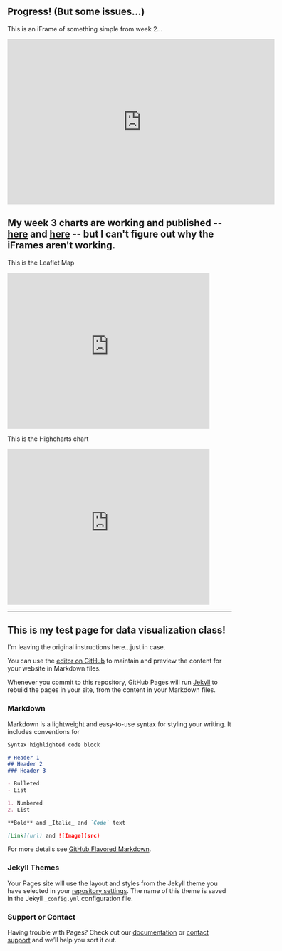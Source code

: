 ## Progress! (But some issues...)

This is an iFrame of something simple from week 2...

<iframe width="600" height="371" seamless frameborder="0" scrolling="no" src="https://docs.google.com/spreadsheets/d/1MGjXs4jnvuaAevEo5psiB7E0OMIIzz0rrhHftYZw7-c/pubchart?oid=5951173&amp;format=interactive"></iframe>


## My week 3 charts are working and published -- [here](https://forthwritestrategies.github.io/leaflet-map-simple) and [here](https://forthwritestrategies.github.io/highcharts-scatter-csv) -- but I can't figure out why the iFrames aren't working.


This is the Leaflet Map


<iframe src="https://forthwritestrategies.github.io/leaflet-map-simple/" style="border:0px #ffffff none;" name="myiFrame" scrolling="no" frameborder="1" marginheight="0px" marginwidth="0px" height="350px" width="90%px" allowfullscreen></iframe>


This is the Highcharts chart


<iframe src="https://forthwritestrategies.github.io/highcharts-scatter-csv" style="border:0px #ffffff none;" name="myiFrame" scrolling="no" frameborder="1" marginheight="0px" marginwidth="0px" height="350px" width="90%px" allowfullscreen></iframe>


---------------

## This is my test page for data visualization class!

I'm leaving the original instructions here...just in case.

You can use the [editor on GitHub](https://github.com/ForthwriteStrategies/dataviz/edit/master/README.md) to maintain and preview the content for your website in Markdown files.

Whenever you commit to this repository, GitHub Pages will run [Jekyll](https://jekyllrb.com/) to rebuild the pages in your site, from the content in your Markdown files.

### Markdown

Markdown is a lightweight and easy-to-use syntax for styling your writing. It includes conventions for

```markdown
Syntax highlighted code block

# Header 1
## Header 2
### Header 3

- Bulleted
- List

1. Numbered
2. List

**Bold** and _Italic_ and `Code` text

[Link](url) and ![Image](src)
```

For more details see [GitHub Flavored Markdown](https://guides.github.com/features/mastering-markdown/).

### Jekyll Themes

Your Pages site will use the layout and styles from the Jekyll theme you have selected in your [repository settings](https://github.com/ForthwriteStrategies/dataviz/settings). The name of this theme is saved in the Jekyll `_config.yml` configuration file.

### Support or Contact

Having trouble with Pages? Check out our [documentation](https://help.github.com/categories/github-pages-basics/) or [contact support](https://github.com/contact) and we’ll help you sort it out.
